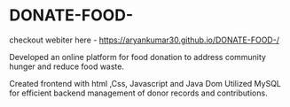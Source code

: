 # DONATE-FOOD-

checkout webiter here - https://aryankumar30.github.io/DONATE-FOOD-/


Developed an online platform for food donation to address community hunger and reduce food waste.

Created frontend with html ,Css, Javascript and Java Dom
Utilized MySQL for efficient backend management of donor records and contributions.
